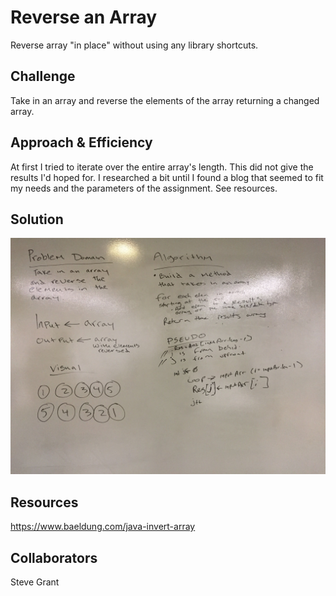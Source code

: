 # Reverse an Array

Reverse array "in place" without using any library shortcuts.

## Challenge

Take in an array and reverse the elements of the array returning a changed array.

## Approach & Efficiency

At first I tried to iterate over the entire array's length. This did not give the results I'd hoped for. I researched a bit until I found a blog that seemed to fit my needs and the parameters of the assignment. See resources.

## Solution

![Image of Whiteboard Reverse Array](https://github.com/rnmessick/data-structures-and-algorithms/blob/master/assets/arrayReverse.jpg)

## Resources

https://www.baeldung.com/java-invert-array

## Collaborators

Steve Grant
